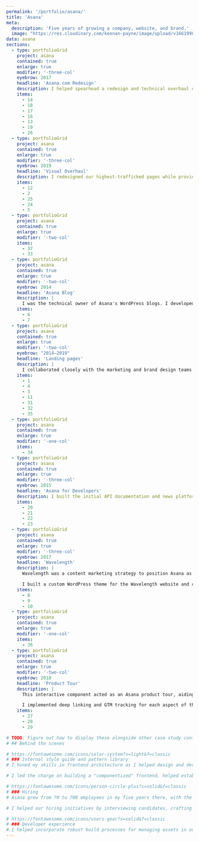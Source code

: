 ```yaml
---
permalink: '/portfolio/asana/'
title: 'Asana'
meta: 
  description: 'Five years of growing a company, website, and brand.'
  image: "https://res.cloudinary.com/keenan-payne/image/upload/v1661998554/portfolio/asana/cover_scey3k.png"
data: asana
sections: 
  - type: portfolioGrid
    project: asana
    contained: true
    enlarge: true
    modifier: '-three-col'
    eyebrow: 2017
    headline: 'Asana.com Redesign'
    description: I helped spearhead a redesign and technical overhaul of Asana.com to support the ongoing evolution of the product and brand.
    items: 
      - 14
      - 18
      - 17
      - 16
      - 13
      - 19
      - 26
  - type: portfolioGrid
    project: asana
    contained: true
    enlarge: true
    modifier: '-three-col'
    eyebrow: 2019
    headline: 'Visual Overhaul'
    description: I redesigned our highest-trafficked pages while providing a visual facelift to styles shared across our web properties (e.g., typography, spacing, fonts, colors).
    items: 
      - 12
      - 2
      - 25
      - 24
      - 5
  - type: portfolioGrid
    project: asana
    contained: true
    enlarge: true
    modifier: '-two-col'
    items: 
      - 37
      - 33
  - type: portfolioGrid
    project: asana
    contained: true
    enlarge: true
    modifier: '-two-col'
    eyebrow: 2014
    headline: 'Asana Blog'
    description: |
      I was the technical owner of Asana's WordPress blogs. I developed custom themes and plugins, wrote documentation for content editors and developers, and led onboarding sessions for new hires who would be working with the platform.
    items: 
      - 6
      - 7
  - type: portfolioGrid
    project: asana
    contained: true
    enlarge: true
    modifier: '-two-col'
    eyebrow: "2014–2019"
    headline: 'Landing pages'
    description: |
      I collaborated closely with the marketing and brand design teams to build landing pages for positioning and marketing Asana.
    items: 
      - 1
      - 4
      - 3
      - 11
      - 31
      - 32
      - 35
  - type: portfolioGrid
    project: asana
    contained: true
    enlarge: true
    modifier: '-one-col'
    items: 
      - 34
  - type: portfolioGrid
    project: asana
    contained: true
    enlarge: true
    modifier: '-three-col'
    eyebrow: 2015
    headline: 'Asana for Developers'
    description: I built the initial API documentation and news platform for Asana.
    items: 
      - 20
      - 21
      - 22
      - 23
  - type: portfolioGrid
    project: asana
    contained: true
    enlarge: true
    modifier: '-three-col'
    eyebrow: 2017
    headline: 'Wavelength'
    description: |
      Wavelength was a content marketing strategy to position Asana as a thought leader in work management and corporate leadership.

      I built a custom WordPress theme for the Wavelength website and custom taxonomies to portray it as a digital magazine.
    items: 
      - 8
      - 9
      - 10
  - type: portfolioGrid
    project: asana
    contained: true
    enlarge: true
    modifier: '-one-col'
    items: 
      - 36
  - type: portfolioGrid
    project: asana
    contained: true
    enlarge: true
    modifier: '-two-col'
    eyebrow: 2018
    headline: 'Product Tour'
    description: |
      This interactive component acted as an Asana product tour, aiding our marketing efforts for different customer use cases.

      I implemented deep linking and GTM tracking for each aspect of this component, allowing the marketing team to track and reference specific pieces of content.
    items: 
      - 27
      - 28
      - 29

# TODO: Figure out how to display these alongside other case study content
# ## Behind the scenes

# https://fontawesome.com/icons/solar-system?s=light&f=classic
# ### Internal style guide and pattern library
# I honed my skills in frontend architecture as I helped design and develop the first attempts at a pattern library and web style guide. As a rapidly-growing company, I anticipated the need for greater consistency across our codebase and brand identity as our marketing and sales became more aggressive. 

# I led the charge on building a "componentized" frontend, helped establish coding standards, and reduced the amount of code written to solve common problems.

# https://fontawesome.com/icons/person-circle-plus?s=solid&f=classic
# ### Hiring
# Asana grew from 70 to 700 employees in my five years there, with the web development team alone increasing from 2 to 10. 

# I helped our hiring initiatives by interviewing candidates, crafting interview questions, and making key hiring decisions.

# https://fontawesome.com/icons/users-gear?s=solid&f=classic
# ### Developer experience
# I helped incorporate robust build processes for managing assets in our codebase for an improved developer experience.
---
```

